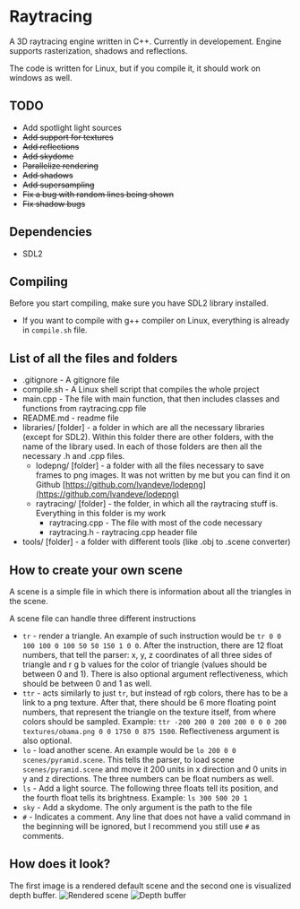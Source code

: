 # Raytracing

A 3D raytracing engine written in C++.
Currently in developement.
Engine supports rasterization, shadows and reflections.

The code is written for Linux, but if you compile it, it should work on windows as well.

## TODO
* Add spotlight light sources
* ~~Add support for textures~~
* ~~Add reflections~~
* ~~Add skydome~~
* ~~Parallelize rendering~~
* ~~Add shadows~~
* ~~Add supersampling~~
* ~~Fix a bug with random lines being shown~~
* ~~Fix shadow bugs~~

## Dependencies
* SDL2

## Compiling
Before you start compiling, make sure you have SDL2 library installed.

* If you want to compile with g++ compiler on Linux, everything is already in `compile.sh` file.

## List of all the files and folders
* .gitignore - A gitignore file
* compile.sh - A Linux shell script that compiles the whole project
* main.cpp - The file with main function, that then includes classes and functions from raytracing.cpp file
* README.md - readme file
* libraries/ [folder] - a folder in which are all the necessary libraries (except for SDL2). Within this folder there are other folders, with the name of the library used. In each of those folders are then all the necessary .h and .cpp files.
  * lodepng/ [folder] - a folder with all the files necessary to save frames to png images. It was not written by me but you can find it on Github [https://github.com/lvandeve/lodepng](https://github.com/lvandeve/lodepng)
  * raytracing/ [folder] - the folder, in which all the raytracing stuff is. Everything in this folder is my work
    * raytracing.cpp - The file with most of the code necessary
    * raytracing.h - raytracing.cpp header file
* tools/ [folder] - a folder with different tools (like .obj to .scene converter)

## How to create your own scene

A scene is a simple file in which there is information about all the triangles in the scene.

A scene file can handle three different instructions
* `tr` - render a triangle. An example of such instruction would be `tr 0 0 100 100 0 100 50 50 150 1 0 0`. After the instruction, there are 12 float numbers, that tell the parser: x, y, z coordinates of all three sides of triangle and r g b values for the color of triangle (values should be between 0 and 1). There is also optional argument reflectiveness, which should be between 0 and 1 as well.
* `ttr` - acts similarly to just `tr`, but instead of rgb colors, there has to be a link to a png texture. After that, there should be 6 more floating point numbers, that represent the triangle on the texture itself, from where colors should be sampled. Example: `ttr -200 200 0 200 200 0 0 0 200 textures/obama.png 0 0 1750 0 875 1500`. Reflectiveness argument is also optional.
* `lo` - load another scene. An example would be `lo 200 0 0 scenes/pyramid.scene`. This tells the parser, to load scene `scenes/pyramid.scene` and move it 200 units in x direction and 0 units in y and z directions. The three numbers can be float numbers as well.
* `ls` - Add a light source. The following three floats tell its position, and the fourth float tells its brightness. Example: `ls 300 500 20 1`
* `sky` - Add a skydome. The only argument is the path to the file
* `#` - Indicates a comment. Any line that does not have a valid command in the beginning will be ignored, but I recommend you still use `#` as comments.

## How does it look?

The first image is a rendered default scene and the second one is visualized depth buffer.
![Rendered scene](https://i.imgur.com/Mf7az6c.png)
![Depth buffer](https://i.imgur.com/aM2qoSp.png)

